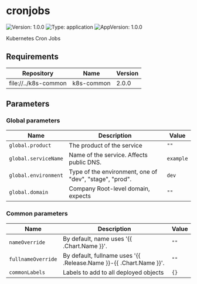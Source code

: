 # cronjobs

![Version: 1.0.0](https://img.shields.io/badge/Version-1.0.0-informational?style=flat-square) ![Type: application](https://img.shields.io/badge/Type-application-informational?style=flat-square) ![AppVersion: 1.0.0](https://img.shields.io/badge/AppVersion-1.0.0-informational?style=flat-square)

Kubernetes Cron Jobs

## Requirements

| Repository | Name | Version |
|------------|------|---------|
| file://../k8s-common | k8s-common | 2.0.0   |

## Parameters

### Global parameters

| Name                 | Description                                             | Value     |
| -------------------- | ------------------------------------------------------- | --------- |
| `global.product`     | The product of the service                              | `""`      |
| `global.serviceName` | Name of the service. Affects public DNS.                | `example` |
| `global.environment` | Type of the environment, one of "dev", "stage", "prod". | `dev`     |
| `global.domain`      | Company Root-level domain, expects                      | `""`      |

### Common parameters

| Name               | Description                                                        | Value |
| ------------------ | ------------------------------------------------------------------ | ----- |
| `nameOverride`     | By default, name uses '{{ .Chart.Name }}'.                         | `""`  |
| `fullnameOverride` | By default, fullname uses '{{ .Release.Name }}-{{ .Chart.Name }}'. | `""`  |
| `commonLabels`     | Labels to add to all deployed objects                              | `{}`  |

